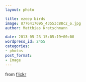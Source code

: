 ```yaml
---
layout: photo

title: ezeep birds
image: 8776417095_43553c88c2_o.jpg
author: Matthias Kretschmann

date: 2013-05-23 15:05:19+00:00
wordpress_id: 2455
categories:
- photos
post_format:
- Image
---
```


from [flickr](http://www.flickr.com/photos/krema/8782995066/)
